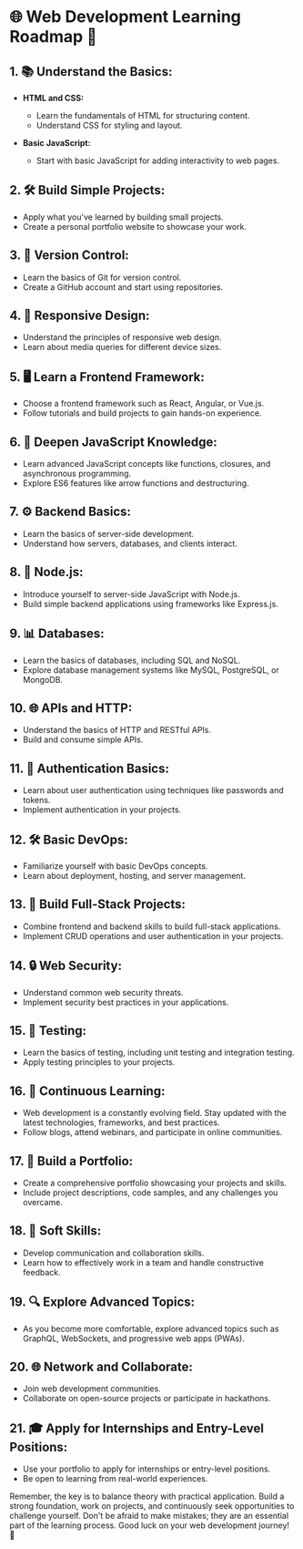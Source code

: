 # 🌐 Web Development Learning Roadmap 🚀

## 1. 📚 Understand the Basics:
   - **HTML and CSS:**
     - Learn the fundamentals of HTML for structuring content.
     - Understand CSS for styling and layout.

   - **Basic JavaScript:**
     - Start with basic JavaScript for adding interactivity to web pages.

## 2. 🛠️ Build Simple Projects:
   - Apply what you've learned by building small projects.
   - Create a personal portfolio website to showcase your work.

## 3. 🔄 Version Control:
   - Learn the basics of Git for version control.
   - Create a GitHub account and start using repositories.

## 4. 📱 Responsive Design:
   - Understand the principles of responsive web design.
   - Learn about media queries for different device sizes.

## 5. 🖥️ Learn a Frontend Framework:
   - Choose a frontend framework such as React, Angular, or Vue.js.
   - Follow tutorials and build projects to gain hands-on experience.

## 6. 🚀 Deepen JavaScript Knowledge:
   - Learn advanced JavaScript concepts like functions, closures, and asynchronous programming.
   - Explore ES6 features like arrow functions and destructuring.

## 7. ⚙️ Backend Basics:
   - Learn the basics of server-side development.
   - Understand how servers, databases, and clients interact.

## 8. 🚀 Node.js:
   - Introduce yourself to server-side JavaScript with Node.js.
   - Build simple backend applications using frameworks like Express.js.

## 9. 📊 Databases:
   - Learn the basics of databases, including SQL and NoSQL.
   - Explore database management systems like MySQL, PostgreSQL, or MongoDB.

## 10. 🌐 APIs and HTTP:
   - Understand the basics of HTTP and RESTful APIs.
   - Build and consume simple APIs.

## 11. 🔐 Authentication Basics:
   - Learn about user authentication using techniques like passwords and tokens.
   - Implement authentication in your projects.

## 12. 🛠️ Basic DevOps:
   - Familiarize yourself with basic DevOps concepts.
   - Learn about deployment, hosting, and server management.

## 13. 🚀 Build Full-Stack Projects:
   - Combine frontend and backend skills to build full-stack applications.
   - Implement CRUD operations and user authentication in your projects.

## 14. 🔒 Web Security:
   - Understand common web security threats.
   - Implement security best practices in your applications.

## 15. 🧪 Testing:
   - Learn the basics of testing, including unit testing and integration testing.
   - Apply testing principles to your projects.

## 16. 🚀 Continuous Learning:
   - Web development is a constantly evolving field. Stay updated with the latest technologies, frameworks, and best practices.
   - Follow blogs, attend webinars, and participate in online communities.

## 17. 🌟 Build a Portfolio:
   - Create a comprehensive portfolio showcasing your projects and skills.
   - Include project descriptions, code samples, and any challenges you overcame.

## 18. 🤝 Soft Skills:
   - Develop communication and collaboration skills.
   - Learn how to effectively work in a team and handle constructive feedback.

## 19. 🔍 Explore Advanced Topics:
   - As you become more comfortable, explore advanced topics such as GraphQL, WebSockets, and progressive web apps (PWAs).

## 20. 🌐 Network and Collaborate:
   - Join web development communities.
   - Collaborate on open-source projects or participate in hackathons.

## 21. 🎓 Apply for Internships and Entry-Level Positions:
   - Use your portfolio to apply for internships or entry-level positions.
   - Be open to learning from real-world experiences.

Remember, the key is to balance theory with practical application. Build a strong foundation, work on projects, and continuously seek opportunities to challenge yourself. Don't be afraid to make mistakes; they are an essential part of the learning process. Good luck on your web development journey! 🚀
